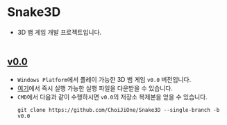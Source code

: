 # Snake3D
- 3D 뱀 게임 개발 프로젝트입니다.
<br><br>


## [v0.0](https://github.com/ChoiJiOne/Snake3D/tree/v0.0)
- `Windows Platform`에서 플레이 가능한 3D 뱀 게임 `v0.0` 버전입니다.
- [여기]()에서 즉시 실행 가능한 실행 파일을 다운받을 수 있습니다.
- `CMD`에서 다음과 같이 수행하시면 `v0.0`의 저장소 복제본을 얻을 수 있습니다.
  ```
  git clone https://github.com/ChoiJiOne/Snake3D --single-branch -b v0.0
  ```
